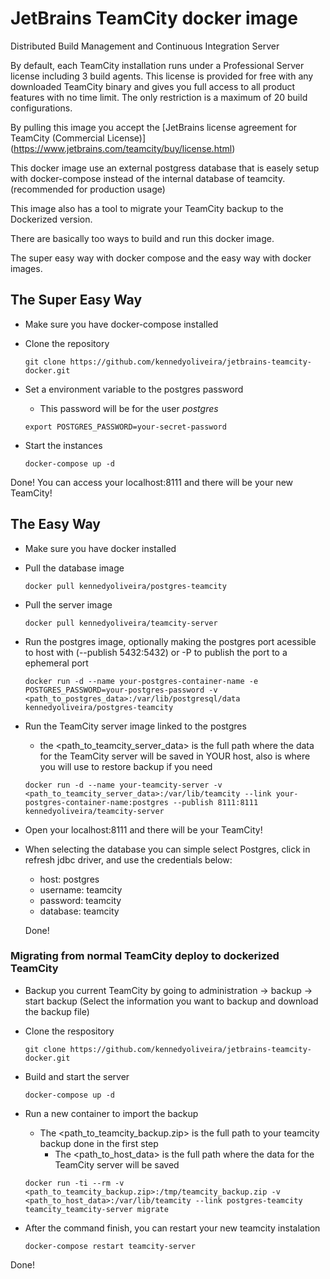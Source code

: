 JetBrains TeamCity docker image
===============
Distributed Build Management and Continuous Integration Server

By default, each TeamCity installation runs under a Professional Server license including 3 build agents. This license is provided for free with any downloaded TeamCity binary and gives you full access to all product features with no time limit. The only restriction is a maximum of 20 build configurations.

By pulling this image you accept the [JetBrains license agreement for TeamCity (Commercial License)] (https://www.jetbrains.com/teamcity/buy/license.html)

This docker image use an external postgress database that is easely setup with docker-compose instead of the internal database of teamcity. (recommended for production usage)

This image also has a tool to migrate your TeamCity backup to the Dockerized version.

There are basically too ways to build and run this docker image.

The super easy way with docker compose and the easy way with docker images.

## The Super Easy Way

- Make sure you have docker-compose installed
- Clone the repository
	
  ````git clone https://github.com/kennedyoliveira/jetbrains-teamcity-docker.git````
- Set a environment variable to the postgres password
	- This password will be for the user *postgres*

  `export POSTGRES_PASSWORD=your-secret-password`
	
- Start the instances 

  `docker-compose up -d`

Done! You can access your localhost:8111 and there will be your new TeamCity!

## The Easy Way

- Make sure you have docker installed
- Pull the database image
	
  `docker pull kennedyoliveira/postgres-teamcity`
- Pull the server image
	
  `docker pull kennedyoliveira/teamcity-server`
- Run the postgres image, optionally making the postgres port acessible to host with (--publish 5432:5432) or -P to publish the port to a ephemeral port
	
  `docker run -d --name your-postgres-container-name -e POSTGRES_PASSWORD=your-postgres-password -v <path_to_postgres_data>:/var/lib/postgresql/data kennedyoliveira/postgres-teamcity`
- Run the TeamCity server image linked to the postgres
	- the <path_to_teamcity_server_data> is the full path where the data for the TeamCity server will be saved in YOUR host, also is where you will use to restore backup if you need

  `docker run -d --name your-teamcity-server -v <path_to_teamcity_server_data>:/var/lib/teamcity --link your-postgres-container-name:postgres --publish 8111:8111 kennedyoliveira/teamcity-server`
- Open your localhost:8111 and there will be your TeamCity!
- When selecting the database you can simple select Postgres, click in refresh jdbc driver, and use the credentials below:
	- host: postgres
	- username: teamcity
	- password: teamcity
	- database: teamcity

	Done!

### Migrating from normal TeamCity deploy to dockerized TeamCity

- Backup you current TeamCity by going to administration -> backup -> start backup (Select the information you want to backup and download the backup file)
- Clone the respository

	`git clone https://github.com/kennedyoliveira/jetbrains-teamcity-docker.git`
- Build and start the server
	
  `docker-compose up -d`
- Run a new container to import the backup
  - The <path_to_teamcity_backup.zip> is the full path to your teamcity backup done in the first step
	- The <path_to_host_data> is the full path where the data for the TeamCity server will be saved
	
  `docker run -ti --rm -v <path_to_teamcity_backup.zip>:/tmp/teamcity_backup.zip -v <path_to_host_data>:/var/lib/teamcity --link postgres-teamcity teamcity_teamcity-server migrate`
- After the command finish, you can restart your new teamcity instalation

	`docker-compose restart teamcity-server`

Done!
